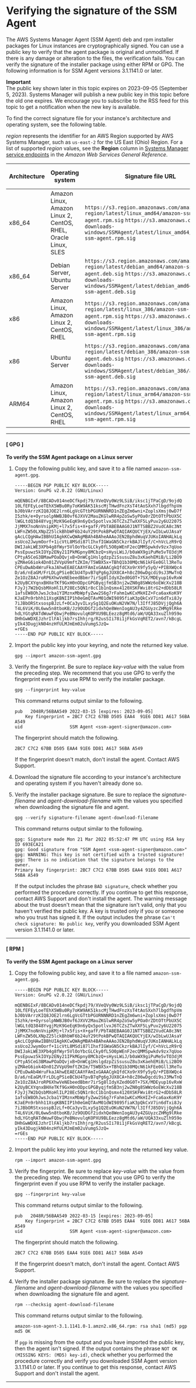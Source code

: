 # Verifying the signature of the SSM Agent<a name="verify-agent-signature"></a>

The AWS Systems Manager Agent \(SSM Agent\) deb and rpm installer packages for Linux instances are cryptographically signed\. You can use a public key to verify that the agent package is original and unmodified\. If there is any damage or alteration to the files, the verification fails\. You can verify the signature of the installer package using either RPM or GPG\. The following information is for SSM Agent versions 3\.1\.1141\.0 or later\.

**Important**  
The public key shown later in this topic expires on 2023\-09\-05 \(September 5, 2023\)\. Systems Manager will publish a new public key in this topic before the old one expires\. We encourage you to subscribe to the RSS feed for this topic to get a notification when the new key is available\.

To find the correct signature file for your instance's architecture and operating system, see the following table\.

*region* represents the identifier for an AWS Region supported by AWS Systems Manager, such as `us-east-2` for the US East \(Ohio\) Region\. For a list of supported *region* values, see the **Region** column in [Systems Manager service endpoints](https://docs.aws.amazon.com/general/latest/gr/ssm.html#ssm_region) in the *Amazon Web Services General Reference*\.


| Architecture | Operating system | Signature file URL | Agent download file name | 
| --- | --- | --- | --- | 
| x86\_64 |  Amazon Linux, Amazon Linux 2, CentOS, RHEL, Oracle Linux, SLES  |  `https://s3.region.amazonaws.com/amazon-ssm-region/latest/linux_amd64/amazon-ssm-agent.rpm.sig` `https://s3.amazonaws.com/ec2-downloads-windows/SSMAgent/latest/linux_amd64/amazon-ssm-agent.rpm.sig`  |  `amazon-ssm-agent.rpm`  | 
| x86\_64 |  Debian Server, Ubuntu Server  |  `https://s3.region.amazonaws.com/amazon-ssm-region/latest/debian_amd64/amazon-ssm-agent.deb.sig` `https://s3.amazonaws.com/ec2-downloads-windows/SSMAgent/latest/debian_amd64/amazon-ssm-agent.deb.sig`  | amazon\-ssm\-agent\.deb | 
| x86 |  Amazon Linux, Amazon Linux 2, CentOS, RHEL  |  `https://s3.region.amazonaws.com/amazon-ssm-region/latest/linux_386/amazon-ssm-agent.rpm.sig` `https://s3.amazonaws.com/ec2-downloads-windows/SSMAgent/latest/linux_386/amazon-ssm-agent.rpm.sig`  |  `amazon-ssm-agent.rpm`  | 
| x86 |  Ubuntu Server  |  `https://s3.region.amazonaws.com/amazon-ssm-region/latest/debian_386/amazon-ssm-agent.deb.sig` `https://s3.amazonaws.com/ec2-downloads-windows/SSMAgent/latest/debian_386/amazon-ssm-agent.deb.sig`  |  `amazon-ssm-agent.deb`  | 
| ARM64 |  Amazon Linux, Amazon Linux 2, CentOS, RHEL  |  `https://s3.region.amazonaws.com/amazon-ssm-region/latest/linux_arm64/amazon-ssm-agent.rpm.sig` `https://s3.amazonaws.com/ec2-downloads-windows/SSMAgent/latest/linux_arm64/amazon-ssm-agent.rpm.sig`  | amazon\-ssm\-agent\.rpm | 

------
#### [ GPG ]

**To verify the SSM Agent package on a Linux server**

1. Copy the following public key, and save it to a file named `amazon-ssm-agent.gpg`\.

   ```
   -----BEGIN PGP PUBLIC KEY BLOCK-----
   Version: GnuPG v2.0.22 (GNU/Linux)
   
   mQENBGIxF/8BCADv014neDCfkpdj79/XVeQVy0Wz9LSiB/iksc1jTPaCgD/9ojdQ
   10LfEFEyLoeTEhX5WBu0Ry7oKW9AK51kscMjTHwdFnzXsT4tAoSXxh7lbgdfhpVm
   bJ0bVArrzKIQ8JOE2lrn6LgVcGTtbPGURNNNRD1nZEgZm6wni+ZoplsXmsj0wD7f
   I5zhk/e+OyrsolpNWBJB0vf6JXVV2MauZKGlwRR4pZoSw5yPOa0rZDtOTtPbUX5C
   lWGLtdQ3848YvgjMzK9GeEqK9n6yQx5potlvxJ6TCZsZTwXXF5LyPuv2y6U22075
   JjMMX7noNnVnipKMj+l7x5fis+X+gafF/PbTABEBAAG0J1NTTSBBZ2VudCA8c3Nt
   LWFnZW50LXNpZ25lckBhbWF6b24uY29tPokBPwQTAQIAKQUCYjEX/wIbLwUJAsaY
   gAcLCQgHAwIBBhUIAgkKCwQWAgMBAh4BAheAAAoJEN2BphdWuqVJUKoIANHALkLq
   xsUco2JwymOorf+1icVtL8MSdi87lIhxfIGWaGN5CkzrkBAJlIyf/C+hVcLzR9rQ
   DWIJakLWE3XPb4g8fWyr5VlOoYbcGLCky0fL5O0pWEnF2ecQMMSpwkdv9zx7qUoo
   PssEpuwz5kIOYp2ENy21IPkMGpny8MCbzQ+sHysLWiJ/b0aWX9giPuMe5vTO3djM
   CPtyA5CeG3BMawPOaDQvjxB+DnWCg1HslgdzpZiSsusuZ8u3xKaehEMiB/Li2BO9
   yZMAeG6iok4Dn01ZVVpU9mftZKIm/T5WBX5x+TBhQ1b30MQcN61kFEe0Gll3ReTu
   CPEuDwAb4WruFkaJAhwEEAECAAYFAmIxGAAACgkQfdCXo9rX9fy5yQ/+PIBXWQc4
   D/a6/nEaGM/FrLDLgPSieBCbU4TpvB7qPg6gJUX8CA+h8cZ06wDgcdi9sJ3MwTnQ
   Ze1OzZ8AJroRP6XhwVeNEbeedBbmr7irSg8lIdyXZed0G0T+7SX/MDEyup16vRxW
   k2UyBCXYqnxBHXeTKf9GxH0nODpcGPGByqjfmSB3nj2wZN0g8SWWz6oEWcXv218B
   FJyJj7W2bQsbMXoHlILP28Ec5QN1r8cC1b1nQsmx4120XSKFWvi8trG2+dDb58LR
   1afsEW8OhJwsJcba1YIMznxMbWpfyZww2S6g7rFahm1wKCxMkHIZ+Fca6axKoK9Y
   KJaEPn9rbhh11XsgKBNIIP1h0eGmQTAvM01dWI9895fiaK3pQkCxV7in6dTxi8Jy
   7iJBbORStxsospBJzLf+0Ca3yvILxySg1Q2EuOKuN2VW7N/l3IffJ85DVjjQgh6A
   T4L6ViK/0L6ww5n8tboKB/Jz9OUDGf2idxhQe8WenIogAU3y4ZGUyzcZHMg9lRke
   hdLYGtqRATdWuwFQbwjPeBNovulqKOPXU9BLEezz8gMtd6/aW/UQA33xuZlh959o
   DHhGwWDXEJzhrIlFAljkb7rsIhhjrg/R2usSIi78i1jFkGsVqRET2/avn7/kBcgL
   yIk43DugjkN04nzHfULMJmEm02uVumgSJzQ=
   =rGEs
   -----END PGP PUBLIC KEY BLOCK-----
   ```

1. Import the public key into your keyring, and note the returned key value\.

   ```
   gpg --import amazon-ssm-agent.gpg
   ```

1. Verify the fingerprint\. Be sure to replace *key\-value* with the value from the preceding step\. We recommend that you use GPG to verify the fingerprint even if you use RPM to verify the installer package\.

   ```
   gpg --fingerprint key-value
   ```

   This command returns output similar to the following\.

   ```
   pub   2048R/56BAA549 2022-03-15 [expires: 2023-09-05]
       Key fingerprint = 2BC7 C7C2 67BB D505 EAA4  91E6 DD81 A617 56BA A549
   uid                  SSM Agent <ssm-agent-signer@amazon.com>
   ```

   The fingerprint should match the following\.

   `2BC7 C7C2 67BB D505 EAA4 91E6 DD81 A617 56BA A549 `

   If the fingerprint doesn't match, don't install the agent\. Contact AWS Support\.

1. Download the signature file according to your instance's architecture and operating system if you haven't already done so\.

1. Verify the installer package signature\. Be sure to replace the *signature\-filename* and *agent\-download\-filename* with the values you specified when downloading the signature file and agent\.

   ```
   gpg --verify signature-filename agent-download-filename
   ```

   This command returns output similar to the following\.

   ```
   gpg: Signature made Mon 21 Mar 2022 05:52:47 PM UTC using RSA key ID 693ECA21
   gpg: Good signature from "SSM Agent <ssm-agent-signer@amazon.com>"
   gpg: WARNING: This key is not certified with a trusted signature!
   gpg: There is no indication that the signature belongs to the owner.
   Primary key fingerprint: 2BC7 C7C2 67BB D505 EAA4 91E6 DD81 A617 56BA A549
   ```

   If the output includes the phrase `BAD signature`, check whether you performed the procedure correctly\. If you continue to get this response, contact AWS Support and don't install the agent\. The warning message about the trust doesn't mean that the signature isn't valid, only that you haven't verified the public key\. A key is trusted only if you or someone who you trust has signed it\. If the output includes the phrase `Can't check signature: No public key`, verify you downloaded SSM Agent version 3\.1\.1141\.0 or later\.

------
#### [ RPM ]

**To verify the SSM Agent package on a Linux server**

1. Copy the following public key, and save it to a file named `amazon-ssm-agent.gpg`\.

   ```
   -----BEGIN PGP PUBLIC KEY BLOCK-----
   Version: GnuPG v2.0.22 (GNU/Linux)
   
   mQENBGIxF/8BCADv014neDCfkpdj79/XVeQVy0Wz9LSiB/iksc1jTPaCgD/9ojdQ
   10LfEFEyLoeTEhX5WBu0Ry7oKW9AK51kscMjTHwdFnzXsT4tAoSXxh7lbgdfhpVm
   bJ0bVArrzKIQ8JOE2lrn6LgVcGTtbPGURNNNRD1nZEgZm6wni+ZoplsXmsj0wD7f
   I5zhk/e+OyrsolpNWBJB0vf6JXVV2MauZKGlwRR4pZoSw5yPOa0rZDtOTtPbUX5C
   lWGLtdQ3848YvgjMzK9GeEqK9n6yQx5potlvxJ6TCZsZTwXXF5LyPuv2y6U22075
   JjMMX7noNnVnipKMj+l7x5fis+X+gafF/PbTABEBAAG0J1NTTSBBZ2VudCA8c3Nt
   LWFnZW50LXNpZ25lckBhbWF6b24uY29tPokBPwQTAQIAKQUCYjEX/wIbLwUJAsaY
   gAcLCQgHAwIBBhUIAgkKCwQWAgMBAh4BAheAAAoJEN2BphdWuqVJUKoIANHALkLq
   xsUco2JwymOorf+1icVtL8MSdi87lIhxfIGWaGN5CkzrkBAJlIyf/C+hVcLzR9rQ
   DWIJakLWE3XPb4g8fWyr5VlOoYbcGLCky0fL5O0pWEnF2ecQMMSpwkdv9zx7qUoo
   PssEpuwz5kIOYp2ENy21IPkMGpny8MCbzQ+sHysLWiJ/b0aWX9giPuMe5vTO3djM
   CPtyA5CeG3BMawPOaDQvjxB+DnWCg1HslgdzpZiSsusuZ8u3xKaehEMiB/Li2BO9
   yZMAeG6iok4Dn01ZVVpU9mftZKIm/T5WBX5x+TBhQ1b30MQcN61kFEe0Gll3ReTu
   CPEuDwAb4WruFkaJAhwEEAECAAYFAmIxGAAACgkQfdCXo9rX9fy5yQ/+PIBXWQc4
   D/a6/nEaGM/FrLDLgPSieBCbU4TpvB7qPg6gJUX8CA+h8cZ06wDgcdi9sJ3MwTnQ
   Ze1OzZ8AJroRP6XhwVeNEbeedBbmr7irSg8lIdyXZed0G0T+7SX/MDEyup16vRxW
   k2UyBCXYqnxBHXeTKf9GxH0nODpcGPGByqjfmSB3nj2wZN0g8SWWz6oEWcXv218B
   FJyJj7W2bQsbMXoHlILP28Ec5QN1r8cC1b1nQsmx4120XSKFWvi8trG2+dDb58LR
   1afsEW8OhJwsJcba1YIMznxMbWpfyZww2S6g7rFahm1wKCxMkHIZ+Fca6axKoK9Y
   KJaEPn9rbhh11XsgKBNIIP1h0eGmQTAvM01dWI9895fiaK3pQkCxV7in6dTxi8Jy
   7iJBbORStxsospBJzLf+0Ca3yvILxySg1Q2EuOKuN2VW7N/l3IffJ85DVjjQgh6A
   T4L6ViK/0L6ww5n8tboKB/Jz9OUDGf2idxhQe8WenIogAU3y4ZGUyzcZHMg9lRke
   hdLYGtqRATdWuwFQbwjPeBNovulqKOPXU9BLEezz8gMtd6/aW/UQA33xuZlh959o
   DHhGwWDXEJzhrIlFAljkb7rsIhhjrg/R2usSIi78i1jFkGsVqRET2/avn7/kBcgL
   yIk43DugjkN04nzHfULMJmEm02uVumgSJzQ=
   =rGEs
   -----END PGP PUBLIC KEY BLOCK-----
   ```

1. Import the public key into your keyring, and note the returned key value\.

   ```
   rpm --import amazon-ssm-agent.gpg
   ```

1. Verify the fingerprint\. Be sure to replace *key\-value* with the value from the preceding step\. We recommend that you use GPG to verify the fingerprint even if you use RPM to verify the installer package\.

   ```
   gpg --fingerprint key-value
   ```

   This command returns output similar to the following\.

   ```
   pub   2048R/56BAA549 2022-03-15 [expires: 2023-09-05]
       Key fingerprint = 2BC7 C7C2 67BB D505 EAA4  91E6 DD81 A617 56BA A549
   uid                  SSM Agent <ssm-agent-signer@amazon.com>
   ```

   The fingerprint should match the following\.

   `2BC7 C7C2 67BB D505 EAA4 91E6 DD81 A617 56BA A549 `

   If the fingerprint doesn't match, don't install the agent\. Contact AWS Support\.

1. Verify the installer package signature\. Be sure to replace the *signature\-filename* and *agent\-download\-filename* with the values you specified when downloading the signature file and agent\.

   ```
   rpm --checksig agent-download-filename
   ```

   This command returns output similar to the following\.

   ```
   amazon-ssm-agent-3.1.1141.0-1.amzn2.x86_64.rpm: rsa sha1 (md5) pgp md5 OK
   ```

   If `pgp` is missing from the output and you have imported the public key, then the agent isn't signed\. If the output contains the phrase `NOT OK (MISSING KEYS: (MD5) key-id)`, check whether you performed the procedure correctly and verify you downloaded SSM Agent version 3\.1\.1141\.0 or later\. If you continue to get this response, contact AWS Support and don't install the agent\.

------